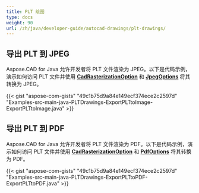 ```yaml
---
title: PLT 绘图
type: docs
weight: 90
url: /zh/java/developer-guide/autocad-drawings/plt-drawings/
---
```


## **导出 PLT 到 JPEG**

Aspose.CAD for Java 允许开发者将 PLT 文件渲染为 JPEG。以下是代码示例，演示如何访问 PLT 文件并使用 [**CadRasterizationOption**](https://reference.aspose.com/cad/java/com.aspose.cad.imageoptions/CadRasterizationOptions) 和 [**JpegOptions**](https://reference.aspose.com/cad/java/com.aspose.cad.imageoptions/JpegOptions) 将其转换为 JPEG。

{{< gist "aspose-com-gists" "49c1b75d9a84e149ecf374ece2c2597d" "Examples-src-main-java-PLTDrawings-ExportPLTtoImage-ExportPLTtoImage.java" >}}

## **导出 PLT 到 PDF**

Aspose.CAD for Java 允许开发者将 PLT 文件渲染为 PDF。以下是代码示例，演示如何访问 PLT 文件并使用 [**CadRasterizationOption**](https://reference.aspose.com/cad/java/com.aspose.cad.imageoptions/CadRasterizationOptions) 和 [**PdfOptions**](https://reference.aspose.com/cad/java/com.aspose.cad.imageoptions/PdfOptions) 将其转换为 PDF。

{{< gist "aspose-com-gists" "49c1b75d9a84e149ecf374ece2c2597d" "Examples-src-main-java-PLTDrawings-ExportPLTtoPDF-ExportPLTtoPDF.java" >}}
